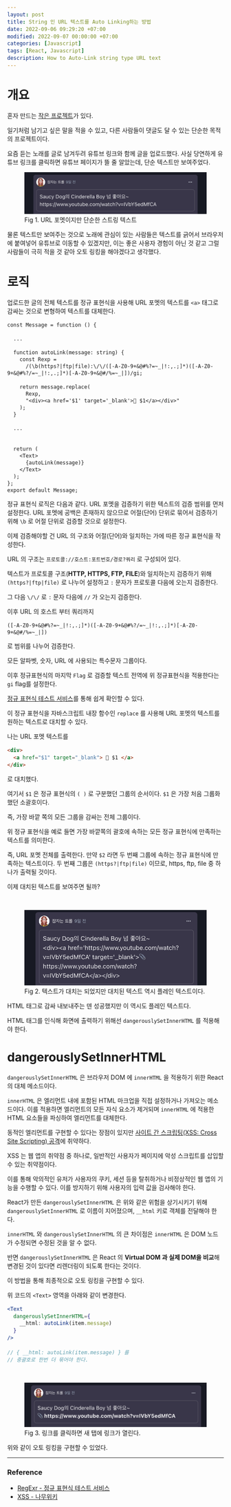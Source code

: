 ```yaml
---
layout: post
title: String 인 URL 텍스트를 Auto Linking하는 방법
date: 2022-09-06 09:29:20 +07:00
modified: 2022-09-07 00:00:00 +07:00
categories: [Javascript]
tags: [React, Javascript]
description: How to Auto-Link string type URL text
---
```


# 개요

혼자 만드는 <a href="https://who-sekai.vercel.app/ownsgks" target="_blank" rel="noopener">작은 프로젝트</a>가 있다.

일기처럼 남기고 싶은 말을 적을 수 있고, 다른 사람들이 댓글도 달 수 있는 단순한 목적의 프로젝트이다.

요즘 듣는 노래를 글로 남겨두려 유튜브 링크와 함께 글을 업로드했다. 사실 당연하게 유튜브 링크를 클릭하면 유튜브 페이지가 뜰 줄 알았는데, 단순 텍스트만 보여주었다.

<figure>
<img src="./../../images/js-autolinking1.png" alt="js-autolinking1">
<figcaption>Fig 1. URL 포멧이지만 단순한 스트링 텍스트</figcaption>
</figure>

물론 텍스트만 보여주는 것으로 노래에 관심이 있는 사람들은 텍스트를 긁어서 브라우저에 붙여넣어 유튜브로 이동할 수 있겠지만, 이는 좋은 사용자 경험이 아닌 것 같고 그럴 사람들이 극히 적을 것 같아 오토 링킹을 해야겠다고 생각했다.

# 로직

업로드한 글의 전체 텍스트를 정규 표현식을 사용해 URL 포멧의 텍스트를 `<a>` 태그로 감싸는 것으로 변형하여 텍스트를 대체한다.

```tsx
const Message = function () {

  ...

  function autoLink(message: string) {
    const Rexp =
      /(\b(https?|ftp|file):\/\/([-A-Z0-9+&@#%?=~_|!:,.;]*)([-A-Z0-9+&@#%?/=~_|!:,.;]*)[-A-Z0-9+&@#/%=~_|])/gi;

    return message.replace(
      Rexp,
      "<div><a href='$1' target='_blank'>📎 $1</a></div>"
    );
  }

  ...


  return (
    <Text>
      {autoLink(message)}
    </Text>
  );
};
export default Message;
```

정규 표현식 로직은 다음과 같다. URL 포멧을 검증하기 위한 텍스트의 검증 범위를 먼저 설정한다. URL 포멧에 공백은 존재하지 않으므로 어절(단어) 단위로 묶어서 검증하기 위해 `\b` 로 어절 단위로 검증할 것으로 설정한다.

이제 검증해야할 건 URL 의 구조와 어절(단어)와 일치하는 가에 따른 정규 표현식을 작성한다.

URL 의 구조는 `프로토콜://호스트:포트번호/경로?쿼리` 로 구성되어 있다.

텍스트가 프로토콜 구조(**HTTP, HTTPS, FTP, FILE**)와 일치하는지 검증하기 위해 `(https?|ftp|file)` 로 나누어 설정하고 `:` 문자가 프로토콜 다음에 오는지 검증한다.

그 다음 `\/\/` 로 `:` 문자 다음에 `//` 가 오는지 검증한다.

이후 URL 의 호스트 부터 쿼리까지

```
([-A-Z0-9+&@#%?=~_|!:,.;]*)([-A-Z0-9+&@#%?/=~_|!:,.;]*)[-A-Z0-9+&@#/%=~_|])
```

로 범위를 나누어 검증한다.

모든 알파벳, 숫자, URL 에 사용되는 특수문자 그룹이다.

이후 정규표현식의 마지막 `Flag` 로 검증할 텍스트 전역에 위 정규표현식을 적용한다는 `gi` flag를 설정한다.

<a href="https://regexr.com/" target="_blank" rel="noopener">정규 표현식 테스트 서비스</a>를 통해 쉽게 확인할 수 있다.

이 정규 표현식을 자바스크립트 내장 함수인 `replace` 를 사용해 URL 포멧의 텍스트를 원하는 텍스트로 대치할 수 있다.

나는 URL 포멧 텍스트를

```html
<div>
  <a href="$1" target="_blank"> 📎 $1 </a>
</div>
```

로 대치했다.

여기서 `$1` 은 정규 표현식의 `( )` 로 구분했던 그룹의 순서이다. `$1` 은 가장 처음 그룹화 했던 소괄호이다.

즉, 가장 바깥 쪽의 모든 그룹을 감싸는 전체 그룹이다.

위 정규 표현식을 예로 들면 가장 바깥쪽의 괄호에 속하는 모든 정규 표현식에 만족하는 텍스트를 의미한다.

즉, URL 포멧 전체를 출력한다. 만약 `$2` 라면 두 번째 그룹에 속하는 정규 표현식에 만족하는 텍스트이다. 두 번째 그룹은 `(https?|ftp|file)` 이므로, https, ftp, file 중 하나가 출력될 것이다.

이제 대치된 텍스트를 보여주면 될까?

<br>

<figure>
<img src="./../../images/js-autolinking2.png" alt="js-autolinking2">
<figcaption>Fig 2. 텍스트가 대치는 되었지만 대치된 텍스트 역시 플레인 텍스트이다.</figcaption>
</figure>

HTML 태그로 감싸 내보내주는 덴 성공했지만 이 역시도 플레인 텍스트다.

HTML 태그를 인식해 화면에 출력하기 위해선 `dangerouslySetInnerHTML` 를 적용해야 한다.

# dangerouslySetInnerHTML

`dangerouslySetInnerHTML` 은 브라우저 DOM 에 `innerHTML` 을 적용하기 위한 React 의 대체 메소드이다.

`innerHTML` 은 엘리먼트 내에 포함된 HTML 마크업을 직접 설정하거나 가져오는 메소드이다. 이를 적용하면 엘리먼트의 모든 자식 요소가 제거되며 `innerHTML` 에 적용한 HTML 요소들을 파싱하여 엘리먼트를 대체한다.

동적인 엘리먼트를 구현할 수 있다는 장점이 있지만 <a href="https://namu.wiki/w/XSS" target="_blank" rel="noopener">사이트 간 스크립팅(XSS: Cross Site Scripting) 공격</a>에 취약하다.

XSS 는 웹 앱의 취약점 중 하나로, 일반적인 사용자가 페이지에 악성 스크립트를 삽입할 수 있는 취약점이다.

이를 통해 악의적인 유저가 사용자의 쿠키, 세션 등을 탈취하거나 비정상적인 웹 앱의 기능을 수행할 수 있다. 이를 방지하기 위해 사용자의 입력 값을 검사해야 한다.

React가 만든 `dangerouslySetInnerHTML` 은 위와 같은 위험을 상기시키기 위해 `dangerouslySetInnerHTML` 로 이름이 지어졌으며, `__html` 키로 객체를 전달해야 한다.

`innerHTML` 와 `dangerouslySetInnerHTML` 의 큰 차이점은 `innerHTML` 은 DOM 노드가 수정되면 수정된 것을 알 수 없다.

반면 `dangerouslySetInnerHTML` 은 React 의 **Virtual DOM 과 실제 DOM을 비교**해 변경된 것이 있다면 리렌더링이 되도록 한다는 것이다.

이 방법을 통해 최종적으로 오토 링킹을 구현할 수 있다.

위 코드의 `<Text>` 영역을 아래와 같이 변경한다.

```jsx
<Text
  dangerouslySetInnerHTML={
    __html: autoLink(item.message)
  }
/>

// { __html: autoLink(item.message) } 를
// 중괄호로 한번 더 묶어야 한다.
```

<br>

<figure>
<img src="./../../images/js-autolinking3.png" alt="js-autolinking3">
<figcaption>Fig 3. 링크를 클릭하면 새 탭에 링크가 열린다.</figcaption>
</figure>

위와 같이 오토 링킹을 구현할 수 있었다.

---

### Reference

- <a href="https://regexr.com/" target="_blank" rel="noopener">RegExr - 정규 표현식 테스트 서비스</a>
- <a href="https://namu.wiki/w/XSS" target="_blank" rel="noopener">XSS - 나무위키</a>
